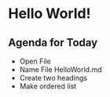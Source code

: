# Hello World!
## Agenda for Today
* Open File
* Name File HelloWorld.md
* Create two headings
* Make ordered list
